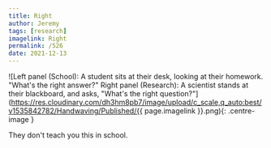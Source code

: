 ```yaml
---
title: Right
author: Jeremy
tags: [research]
imagelink: Right
permalink: /526
date: 2021-12-13
---
```


![Left panel (School): A student sits at their desk, looking at their homework. "What's the right answer?" Right panel (Research): A scientist stands at their blackboard, and asks, "What's the right question?"](https://res.cloudinary.com/dh3hm8pb7/image/upload/c_scale,q_auto:best/v1535842782/Handwaving/Published/{{ page.imagelink }}.png){: .centre-image }

They don't teach you this in school.
